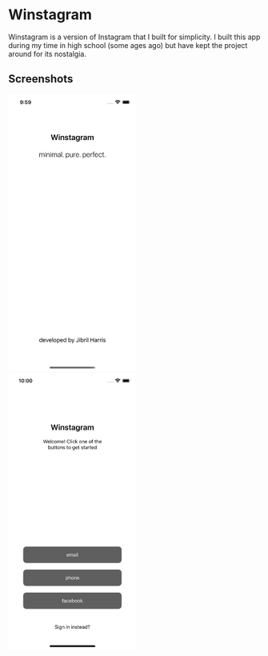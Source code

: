 # Winstagram

Winstagram is a version of Instagram that I built for simplicity. I built this app during my time in high school (some ages ago) but have kept the project around for its nostalgia.

## Screenshots

<p float="left">
  <img src="assets/Splash.png" alt="drawing" width="256" style="margin-right: 15px"/>
  <img src="assets/Login.png" alt="drawing" width="256" style="margin-right: 15px"/>
</p>
